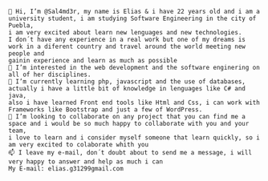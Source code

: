 

    👋 Hi, I’m @Sal4md3r, my name is Elias & i have 22 years old and i am a university student, i am studying Software Engineering in the city of Puebla,
    i am very excited about learn new lenguages and new technologies. 
    I don´t have any experience in a real work but one of my dreams is work in a diferent country and travel around the world meeting new people and 
    gainin experience and learn as much as possible
    👀 I’m interested in the web development and the software enginering on all of her disciplines.
    🌱 I’m currently learning php, javascript and the use of databases, actually i have a little bit of knowledge in lenguages like C# and java,
    also i have learned Front end tools like Html and Css, i can work with Frameworks like Bootstrap and just a few of WordPress.
    💞️ I’m looking to collaborate on any project that you can find me a space and i would be so much happy to collaborate with you and your team,
    i love to learn and i consider myself someone that learn quickly, so i am very excited to colaborate whith you
    📫 I leave my e-mail, don´t doubt about to send me a message, i will very happy to answer and help as much i can
    My E-mail: elias.g31299gmail.com

